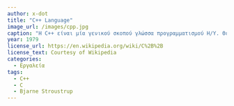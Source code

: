 ```yaml
---
author: x-dot
title: "C++ Language"
image_url: /images/cpp.jpg
caption: "Η C++ είναι μία γενικού σκοπού γλώσσα προγραμματισμού Η/Υ. Θεωρείται μέσου επιπέδου γλώσσα, καθώς περιλαμβάνει έναν συνδυασμό χαρακτηριστικών από γλώσσες υψηλού και χαμηλού επιπέδου. Είναι μια μεταγλωττιζόμενη γλώσσα πολλαπλών παραδειγμάτων, με τύπους. Υποστηρίζει δομημένο, αντικειμενοστρεφή και γενικό προγραμματισμό." 
year: 1979
license_url: https://en.wikipedia.org/wiki/C%2B%2B
license_text: Courtesy of Wikipedia 
categories:
  - Εργαλεία 
tags:
  - C++
  - C
  - Bjarne Stroustrup
---
```

